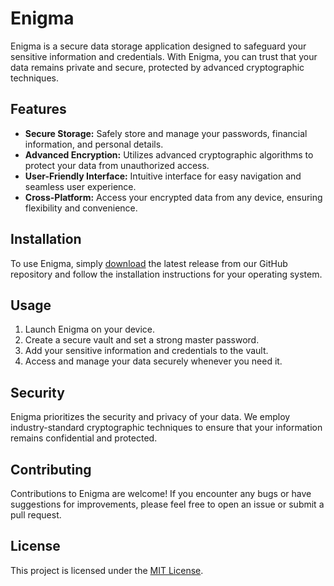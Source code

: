 # Enigma

Enigma is a secure data storage application designed to safeguard your sensitive information and credentials. With Enigma, you can trust that your data remains private and secure, protected by advanced cryptographic techniques.



## Features

- **Secure Storage:** Safely store and manage your passwords, financial information, and personal details.
- **Advanced Encryption:** Utilizes advanced cryptographic algorithms to protect your data from unauthorized access.
- **User-Friendly Interface:** Intuitive interface for easy navigation and seamless user experience.
- **Cross-Platform:** Access your encrypted data from any device, ensuring flexibility and convenience.

## Installation

To use Enigma, simply [download](#) the latest release from our GitHub repository and follow the installation instructions for your operating system.

## Usage

1. Launch Enigma on your device.
2. Create a secure vault and set a strong master password.
3. Add your sensitive information and credentials to the vault.
4. Access and manage your data securely whenever you need it.

## Security

Enigma prioritizes the security and privacy of your data. We employ industry-standard cryptographic techniques to ensure that your information remains confidential and protected.

## Contributing

Contributions to Enigma are welcome! If you encounter any bugs or have suggestions for improvements, please feel free to open an issue or submit a pull request.

## License

This project is licensed under the [MIT License](LICENSE).
